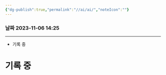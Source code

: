 ```yaml
---
{"dg-publish":true,"permalink":"//ai/ai/","noteIcon":""}
---
```


### 날짜 2023-11-06 14:25

-------------------------------
- 기록 중
# 기록 중

